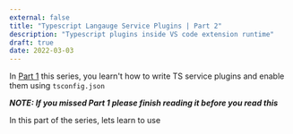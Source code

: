 ```yaml
---
external: false
title: "Typescript Langauge Service Plugins | Part 2"
description: "Typescript plugins inside VS code extension runtime"
draft: true
date: 2022-03-03
---
```


In [Part 1](https://blogs.vijayakrishna.dev/blog/typescript-plugin-par1) this series, you learn't how to write TS service plugins and enable them using `tsconfig.json`

**_NOTE: If you missed Part 1 please finish reading it before you read this_**

In this part of the series, lets learn to use
